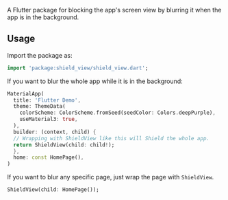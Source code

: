 A Flutter package for blocking the app's screen view by blurring it when the app is in the background.

## Usage

Import the package as:

```dart
import 'package:shield_view/shield_view.dart';
```

If you want to blur the whole app while it is in the background:

```dart
MaterialApp(
  title: 'Flutter Demo',
  theme: ThemeData(
    colorScheme: ColorScheme.fromSeed(seedColor: Colors.deepPurple),
    useMaterial3: true,
  ),
  builder: (context, child) {
  // Wrapping with ShieldView like this will Shield the whole app.
  return ShieldView(child: child!);
  },
  home: const HomePage(),
)
```

If you want to blur any specific page, just wrap the page with `ShieldView`.
```dart
ShieldView(child: HomePage());
```
